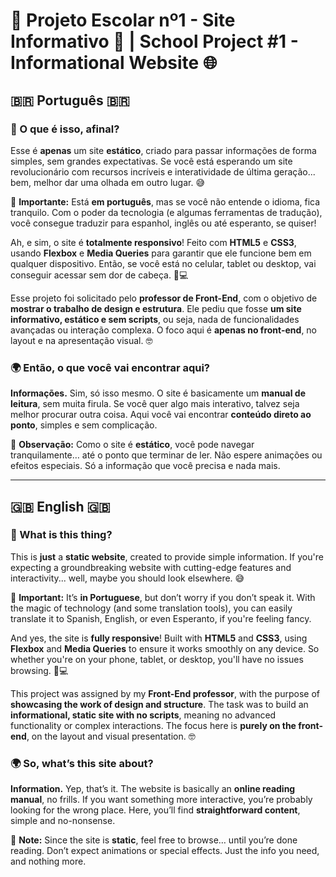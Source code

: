 # 🚨 **Projeto Escolar nº1 - Site Informativo** 🚨 | **School Project #1 - Informational Website** 🌐

## 🇧🇷 **Português** 🇧🇷

### 🎯 O que é isso, afinal?

Esse é **apenas** um site **estático**, criado para passar informações de forma simples, sem grandes expectativas. Se você está esperando um site revolucionário com recursos incríveis e interatividade de última geração... bem, melhor dar uma olhada em outro lugar. 😅

🔹 **Importante:** Está **em português**, mas se você não entende o idioma, fica tranquilo. Com o poder da tecnologia (e algumas ferramentas de tradução), você consegue traduzir para espanhol, inglês ou até esperanto, se quiser! 

Ah, e sim, o site é **totalmente responsivo**! Feito com **HTML5** e **CSS3**, usando **Flexbox** e **Media Queries** para garantir que ele funcione bem em qualquer dispositivo. Então, se você está no celular, tablet ou desktop, vai conseguir acessar sem dor de cabeça. 📱💻

Esse projeto foi solicitado pelo **professor de Front-End**, com o objetivo de **mostrar o trabalho de design e estrutura**. Ele pediu que fosse **um site informativo, estático e sem scripts**, ou seja, nada de funcionalidades avançadas ou interação complexa. O foco aqui é **apenas no front-end**, no layout e na apresentação visual. 🤓

### 🌍 Então, o que você vai encontrar aqui?

**Informações.** Sim, só isso mesmo. O site é basicamente um **manual de leitura**, sem muita firula. Se você quer algo mais interativo, talvez seja melhor procurar outra coisa. Aqui você vai encontrar **conteúdo direto ao ponto**, simples e sem complicação.

📄 **Observação:** Como o site é **estático**, você pode navegar tranquilamente… até o ponto que terminar de ler. Não espere animações ou efeitos especiais. Só a informação que você precisa e nada mais.

---

## 🇬🇧 **English** 🇬🇧

### 🎯 What is this thing?

This is **just** a **static website**, created to provide simple information. If you're expecting a groundbreaking website with cutting-edge features and interactivity... well, maybe you should look elsewhere. 😅

🔹 **Important:** It’s **in Portuguese**, but don’t worry if you don’t speak it. With the magic of technology (and some translation tools), you can easily translate it to Spanish, English, or even Esperanto, if you're feeling fancy.

And yes, the site is **fully responsive**! Built with **HTML5** and **CSS3**, using **Flexbox** and **Media Queries** to ensure it works smoothly on any device. So whether you're on your phone, tablet, or desktop, you'll have no issues browsing. 📱💻

This project was assigned by my **Front-End professor**, with the purpose of **showcasing the work of design and structure**. The task was to build an **informational, static site with no scripts**, meaning no advanced functionality or complex interactions. The focus here is **purely on the front-end**, on the layout and visual presentation. 🤓

### 🌍 So, what’s this site about?

**Information.** Yep, that’s it. The website is basically an **online reading manual**, no frills. If you want something more interactive, you’re probably looking for the wrong place. Here, you’ll find **straightforward content**, simple and no-nonsense.

📄 **Note:** Since the site is **static**, feel free to browse… until you’re done reading. Don’t expect animations or special effects. Just the info you need, and nothing more.
